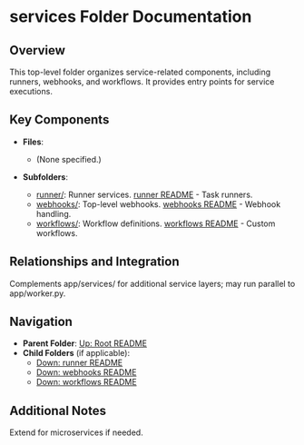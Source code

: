# services Folder Documentation

## Overview
This top-level folder organizes service-related components, including runners, webhooks, and workflows. It provides entry points for service executions.

## Key Components
- **Files**:
  - (None specified.)

- **Subfolders**:
  - [runner/](runner/): Runner services. [runner README](./runner/README.md) - Task runners.
  - [webhooks/](webhooks/): Top-level webhooks. [webhooks README](./webhooks/README.md) - Webhook handling.
  - [workflows/](workflows/): Workflow definitions. [workflows README](./workflows/README.md) - Custom workflows.

## Relationships and Integration
Complements app/services/ for additional service layers; may run parallel to app/worker.py.

## Navigation
- **Parent Folder**: [Up: Root README](../README.md)
- **Child Folders** (if applicable): 
  - [Down: runner README](./runner/README.md)
  - [Down: webhooks README](./webhooks/README.md)
  - [Down: workflows README](./workflows/README.md)

## Additional Notes
Extend for microservices if needed.
